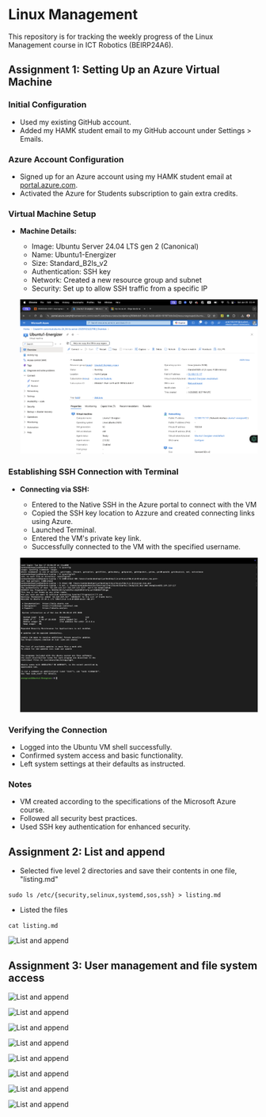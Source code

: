 # Linux Management
This repository is for tracking the weekly progress of the Linux Management course in ICT Robotics (BEIRP24A6).

## Assignment 1: Setting Up an Azure Virtual Machine

### Initial Configuration
- Used my existing GitHub account.
- Added my HAMK student email to my GitHub account under Settings > Emails.

### Azure Account Configuration
- Signed up for an Azure account using my HAMK student email at [portal.azure.com](https://portal.azure.com).
- Activated the Azure for Students subscription to gain extra credits.

### Virtual Machine Setup
- **Machine Details:**
  - Image: Ubuntu Server 24.04 LTS gen 2 (Canonical)
  - Name: Ubuntu1-Energizer
  - Size: Standard_B2ls_v2
  - Authentication: SSH key
  - Network: Created a new resource group and subnet
  - Security: Set up to allow SSH traffic from a specific IP

  ![Azzure VM](Images/w1_energizer_vm.png)

### Establishing SSH Connection with Terminal 
- **Connecting via SSH:**
  - Entered to the Native SSH in the Azure portal to connect with the VM
  - Copied the SSH key location to Azzure  and created connecting links using Azure.
  - Launched Terminal.
  - Entered the VM's private key link.
  - Successfully connected to the VM with the specified username.

  ![SSH Connection](Images/w1_energizer_ssh_connection.png)

### Verifying the Connection
- Logged into the Ubuntu VM shell successfully.
- Confirmed system access and basic functionality.
- Left system settings at their defaults as instructed.

### Notes
- VM created according to the specifications of the Microsoft Azure course.
- Followed all security best practices.
- Used SSH key authentication for enhanced security.

## Assignment 2: List and append

- Selected five level 2 directories and save their contents in one file, "listing.md"

```sudo ls /etc/{security,selinux,systemd,sos,ssh} > listing.md```

- Listed the files

```cat listing.md```

![List and append](Images/w2_energizer_list_and_append_01.png)

## Assignment 3: User management and file system access

![List and append](Images/w3_1.png)

![List and append](Images/w3_2.png)

![List and append](Images/w3_3.png)

![List and append](Images/w3_4.png)

![List and append](Images/w3_5.png)

![List and append](Images/w3_6.png)

![List and append](Images/w3_7.png)

![List and append](Images/w3_8.png)

